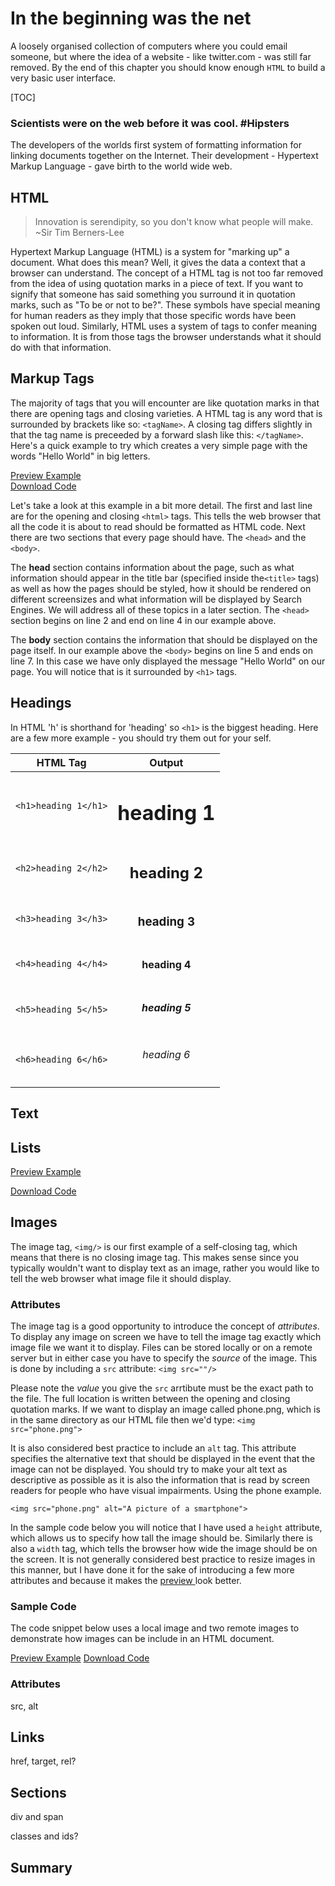 # In the beginning was the net

A loosely organised collection of computers where you could email someone, but where the idea of a website - like twitter.com - was still far removed. By the end of this chapter you should know enough `HTML` to build a very basic user interface. 

[TOC]


### Scientists were on the web before it was cool. #Hipsters

The developers of the worlds first system of formatting information for linking documents together on the Internet. Their development - Hypertext Markup Language - gave birth to the world wide web. 

## HTML 

> Innovation is serendipity, so you don't know what people will make.
> ~Sir Tim Berners-Lee

Hypertext Markup Language (HTML) is a system for "marking up" a document. What does this mean? Well, it gives the data a context that a browser can understand. The concept of a HTML tag is not too far removed from the idea of using quotation marks in a piece of text. If you want to signify that someone has said something you surround it in quotation marks, such as "To be or not to be?". These symbols have special meaning for human readers as they imply that those specific words have been spoken out loud. Similarly, HTML uses a system of tags to confer meaning to information. It is from those tags the browser understands what it should do with that information. 

## Markup Tags

The majority of tags that you will encounter are like quotation marks in that there are opening tags and closing varieties. A HTML tag is any word that is surrounded by brackets like so: `<tagName>`. A closing tag differs slightly in that the tag name is preceeded by a forward slash like this: `</tagName>`. Here's a quick example to try which creates a very simple page with the words "Hello World" in big letters.

<code data-gist-id="b362490ab6fb7d332aeb"></code>
    
<a href="http://bl.ocks.org/domhnallohanlon/raw/ba92975e504d2cebd3c9/" class="text-success pull-right" target="_blank" role="button">Preview Example</a><br>
<a href="https://gist.github.com/domhnallohanlon/ba92975e504d2cebd3c9/download" class="text-success pull-right">Download Code</a><br>


<!-- The page above should look like the image below.
![example1](img/ex01.png "Hello World")
 -->

Let's take a look at this example in a bit more detail. The first and last line are for the opening and closing `<html>` tags. This tells the web browser that all the code it is about to read should be formatted as HTML code. 
Next there are two sections that every page should have. The `<head>` and the `<body>`. 

The __head__ section contains information about the page, such as what information should appear in the title bar (specified inside the`<title>` tags) as well as how the pages should be styled, how it should be rendered on different screensizes and what information will be displayed by Search Engines. We will address all of these topics in a later section. The `<head>` section begins on line 2 and end on line 4 in our example above.

The __body__ section contains the information that should be displayed on the page itself. In our example above the `<body>` begins on line 5 and ends on line 7. In this case we have only displayed the message "Hello World" on our page. You will notice that is it surrounded by `<h1>` tags. 


## Headings

In HTML 'h' is shorthand for 'heading' so `<h1>` is the biggest heading. Here are a few more example - you should try them out for your self.

HTML Tag    | Output
:----------:|:----------:
`<h1>heading 1</h1>`   |  <h1> heading 1</h1>
`<h2>heading 2</h2>`   |  <h2> heading 2</h2>
`<h3>heading 3</h3>`   |  <h3> heading 3</h3>
`<h4>heading 4</h4>`   |  <h4> heading 4</h4>
`<h5>heading 5</h5>`   |  <h5> heading 5</h5>
`<h6>heading 6</h6>`   |  <h6> heading 6</h6>

## Text

## Lists

<code data-gist-id="be335a12f1e908fd74c4"></code>

<a href="http://bl.ocks.org/domhnallohanlon/raw/09bdd8a562a8f311a14b/" class="text-success pull-right" target="_blank">Preview Example</a> <br>

<a href="https://gist.github.com/domhnallohanlon/be335a12f1e908fd74c4/download" class="text-success pull-right">Download Code</a><br>
## Images

The image tag, `<img/>` is our first example of a self-closing tag, which means that there is no closing image tag. This makes sense since you typically wouldn't want to display text as an image, rather you would like to tell the web browser what image file it should display. 

### Attributes
The image tag is a good opportunity to introduce the concept of _attributes_. To display any image on screen we have to tell the image tag exactly which image file we want it to display. Files can be stored locally or on a remote server but in either case you have to specify the _source_ of the image. This is done by including a `src` attribute:
`<img src=""/>` 

Please note the _value_ you give the `src` arrtibute must be the exact path to the file. The full location is written between the opening and closing quotation marks. If we want to display an image called phone.png, which is in the same directory as our HTML file then we'd type:
`<img src="phone.png">`

It is also considered best practice to include an `alt` tag. This attribute specifies the alternative text that should be displayed in the event that the image can not be displayed. You should try to make your alt text as descriptive as possible as it is also the information that is read by screen readers for people who have visual impairments. Using the phone example.

`<img src="phone.png" alt="A picture of a smartphone">`

In the sample code below you will notice that I have used a `height` attribute, which allows us to specify how tall the image should be. Similarly there is also a `width` tag, which tells the browser how wide the image should be on the screen. It is not generally considered best practice to resize images in this manner, but I have done it for the sake of introducing a few more attributes and because it makes the <a href="http://bl.ocks.org/domhnallohanlon/raw/9f9eeae17a26e2a3ba61/" target="_blank">preview </a> look better.

### Sample Code

The code snippet below uses a local image and two remote images to demonstrate how images can be include in an HTML document.

<!-- gist with html only, no .png file -->
<code data-gist-id="dd0b15e0e80894044620"></code>

<a href="http://bl.ocks.org/domhnallohanlon/raw/9f9eeae17a26e2a3ba61/" class="text-success pull-right" target="_blank">Preview Example</a>
<a href="https://gist.github.com/9f9eeae17a26e2a3ba61/domhnallohanlon/download" class="text-success pull-right">Download Code</a><br>

### Attributes
src, alt

## Links

href, target, rel?

## Sections

div and span

classes and ids?

## Summary